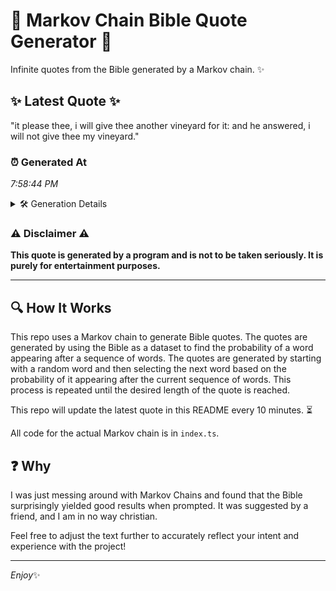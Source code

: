 # 📖 Markov Chain Bible Quote Generator 📖

Infinite quotes from the Bible generated by a Markov chain. ✨

## ✨ Latest Quote ✨
"it please thee, i will give thee another vineyard for it: and he answered, i will not give thee my vineyard."

### ⏰ Generated At
*7:58:44 PM*

<details>
    <summary>🛠️ Generation Details</summary>
    <p>
        <strong>🌱 Seed:</strong> it<br>
        <strong>🔄 Iterations:</strong> 20<br>
        <strong>📜 Context History:</strong><br>[ it ]: please<br>[ it, please ]: thee,<br>[ it, please, thee, ]: i<br>[ it, please, thee,, i ]: will<br>[ it, please, thee,, i, will ]: give<br>[ it, please, thee,, i, will, give ]: thee<br>[ please, thee,, i, will, give, thee ]: another<br>[ thee,, i, will, give, thee, another ]: vineyard<br>[ i, will, give, thee, another, vineyard ]: for<br>[ will, give, thee, another, vineyard, for ]: it:<br>[ give, thee, another, vineyard, for, it: ]: and<br>[ thee, another, vineyard, for, it:, and ]: he<br>[ another, vineyard, for, it:, and, he ]: answered,<br>[ vineyard, for, it:, and, he, answered, ]: i<br>[ for, it:, and, he, answered,, i ]: will<br>[ it:, and, he, answered,, i, will ]: not<br>[ and, he, answered,, i, will, not ]: give<br>[ he, answered,, i, will, not, give ]: thee<br>[ answered,, i, will, not, give, thee ]: my<br>[ i, will, not, give, thee, my ]: vineyard.<br>
    </p>
</details>

### ⚠️ Disclaimer ⚠️
**This quote is generated by a program and is not to be taken seriously. It is purely for entertainment purposes.**

---

## 🔍 How It Works

This repo uses a Markov chain to generate Bible quotes. The quotes are generated by using the Bible as a dataset to find the probability of a word appearing after a sequence of words. The quotes are generated by starting with a random word and then selecting the next word based on the probability of it appearing after the current sequence of words. This process is repeated until the desired length of the quote is reached.

This repo will update the latest quote in this README every 10 minutes. ⏳

All code for the actual Markov chain is in `index.ts`.

## ❓ Why

I was just messing around with Markov Chains and found that the Bible surprisingly yielded good results when prompted. 
It was suggested by a friend, and I am in no way christian.

Feel free to adjust the text further to accurately reflect your intent and experience with the project!

---

*Enjoy*✨
